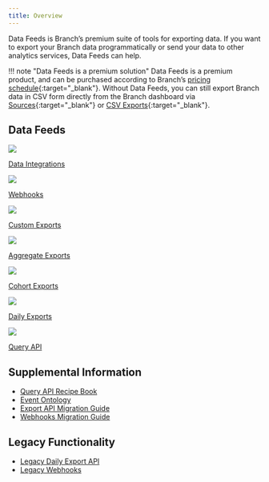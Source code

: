 ```yaml
---
title: Overview
---
```

Data Feeds is Branch’s premium suite of tools for exporting data. If you want to export your Branch data programmatically or send your data to other analytics services, Data Feeds can help.

!!! note "Data Feeds is a premium solution"
    Data Feeds is a premium product, and can be purchased according to Branch’s [pricing schedule](https://branch.io/pricing/){:target="\_blank"}. Without Data Feeds, you can still export Branch data in CSV form directly from the Branch dashboard via [Sources](https://dashboard.branch.io/sources){:target="\_blank"} or [CSV Exports](https://dashboard.branch.io/data-import-export/csv-exports){:target="\_blank"}.

## Data Feeds
<div class="nav-wrap flex-wrap">
  <a href="/integrations/data-integrations-list/">
    <img src="../../../_assets/img/pages/main-page/feeds-dot.png" />
    <p>Data Integrations</p>
  </a>
  <a href="/exports/ua-webhooks/">
    <img src="../../../_assets/img/pages/exports/webhook.png" />
    <p>Webhooks</p>
  </a>
  <a href="/exports/custom-exports/">
    <img src="../../../_assets/img/pages/exports/export-icon.png" />
    <p>Custom Exports</p>
  </a>
  <a href="/exports/aggregate-exports/">
    <img src="../../../_assets/img/pages/exports/export-icon.png" />
    <p>Aggregate Exports</p>
  </a>
  <a href="/exports/cohort-exports/">
    <img src="../../../_assets/img/pages/exports/export-icon.png" />
    <p>Cohort Exports</p>
  </a>
  <a href="/exports/daily-exports/">
    <img src="../../../_assets/img/pages/exports/export-icon.png" />
    <p>Daily Exports</p>
  </a>
  <a href="/exports/query-api/">
    <img src="../../../_assets/img/pages/resources/sdk-resources/api1.png" />
    <p>Query API</p>
  </a>
</div>

## Supplemental Information

- [Query API Recipe Book](/exports/query-recipe-book/)
- [Event Ontology](/exports/event_ontology_data_schema/)
- [Export API Migration Guide](/exports/export-api-migration-guide/)
- [Webhooks Migration Guide](/exports/webhooks-migration-guide/)

## Legacy Functionality

- [Legacy Daily Export API](/exports/api/)
- [Legacy Webhooks](/exports/webhooks/)
